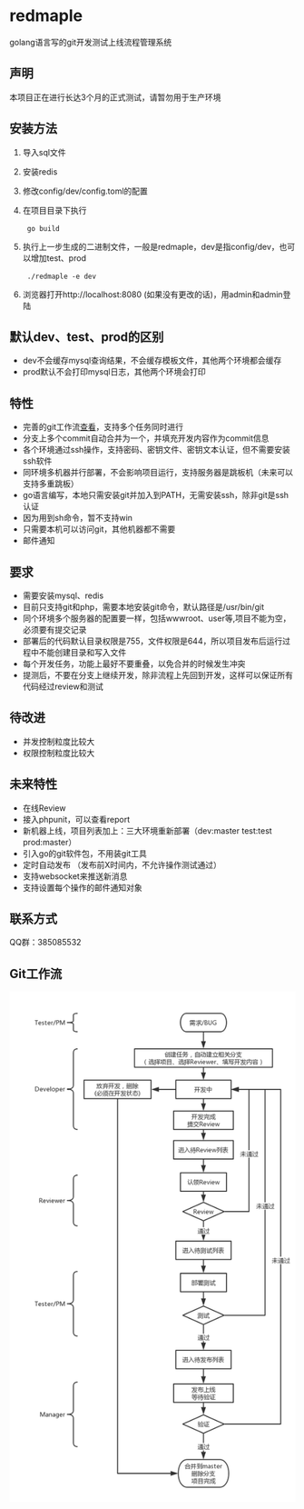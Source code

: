 # redmaple
golang语言写的git开发测试上线流程管理系统

## 声明
本项目正在进行长达3个月的正式测试，请暂勿用于生产环境

## 安装方法
1. 导入sql文件
1. 安装redis
1. 修改config/dev/config.toml的配置
1. 在项目目录下执行

        go build
1. 执行上一步生成的二进制文件，一般是redmaple，dev是指config/dev，也可以增加test、prod
            
        ./redmaple -e dev
1. 浏览器打开http://localhost:8080 (如果没有更改的话)，用admin和admin登陆        

## 默认dev、test、prod的区别
* dev不会缓存mysql查询结果，不会缓存模板文件，其他两个环境都会缓存
* prod默认不会打印mysql日志，其他两个环境会打印

## 特性
* 完善的git工作流[查看](#git工作流)，支持多个任务同时进行
* 分支上多个commit自动合并为一个，并填充开发内容作为commit信息
* 各个环境通过ssh操作，支持密码、密钥文件、密钥文本认证，但不需要安装ssh软件
* 同环境多机器并行部署，不会影响项目运行，支持服务器是跳板机（未来可以支持多重跳板）
* go语言编写，本地只需安装git并加入到PATH，无需安装ssh，除非git是ssh认证
* 因为用到sh命令，暂不支持win
* 只需要本机可以访问git，其他机器都不需要
* 邮件通知

## 要求
* 需要安装mysql、redis
* 目前只支持git和php，需要本地安装git命令，默认路径是/usr/bin/git
* 同个环境多个服务器的配置要一样，包括wwwroot、user等,项目不能为空，必须要有提交记录
* 部署后的代码默认目录权限是755，文件权限是644，所以项目发布后运行过程中不能创建目录和写入文件
* 每个开发任务，功能上最好不要重叠，以免合并的时候发生冲突
* 提测后，不要在分支上继续开发，除非流程上先回到开发，这样可以保证所有代码经过review和测试

## 待改进
* 并发控制粒度比较大
* 权限控制粒度比较大

## 未来特性
* 在线Review
* 接入phpunit，可以查看report
* 新机器上线，项目列表加上：三大环境重新部署（dev:master test:test prod:master）
* 引入go的git软件包，不用装git工具
* 定时自动发布 （发布前X时间内，不允许操作测试通过）
* 支持websocket来推送新消息
* 支持设置每个操作的邮件通知对象

## 联系方式
QQ群：385085532

## Git工作流
![git工作流](redmaple.png)
